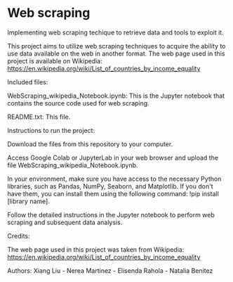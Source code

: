 # Web scraping

Implementing web scraping techique to retrieve data and tools to exploit it.

This project aims to utilize web scraping techniques to acquire the ability to use data available on the web in another format. The web page used in this project is available on Wikipedia: https://en.wikipedia.org/wiki/List_of_countries_by_income_equality

Included files:

WebScraping_wikipedia_Notebook.ipynb: This is the Jupyter notebook that contains the source code used for web scraping.

README.txt: This file.

Instructions to run the project:

Download the files from this repository to your computer.

Access Google Colab or JupyterLab in your web browser and upload the file WebScraping_wikipedia_Notebook.ipynb.

In your environment, make sure you have access to the necessary Python libraries, such as Pandas, NumPy, Seaborn, and Matplotlib. If you don't have them, you can install them using the following command: !pip install [library name].

Follow the detailed instructions in the Jupyter notebook to perform web scraping and subsequent data analysis.

Credits:

The web page used in this project was taken from Wikipedia: https://en.wikipedia.org/wiki/List_of_countries_by_income_equality

Authors: Xiang Liu - Nerea Martinez - Elisenda Rahola - Natalia Benitez
